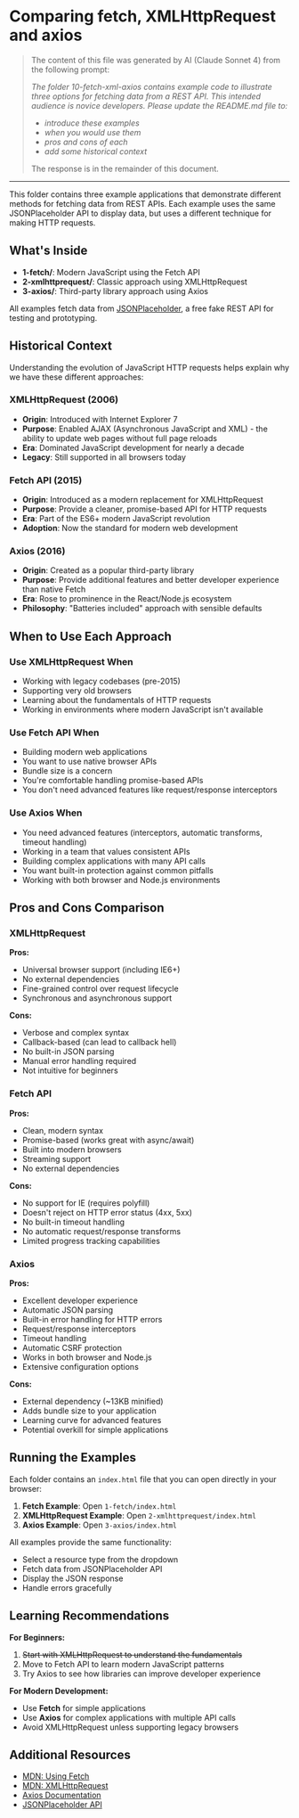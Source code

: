 # Comparing fetch, XMLHttpRequest and axios

> The content of this file was generated by AI (Claude Sonnet 4) from the following prompt:
>
>_The folder 10-fetch-xml-axios contains example code to illustrate three options for fetching data from a REST API. This intended audience is novice developers. Please update the README.md file to:_
>
> - _introduce these examples_
> - _when you would use them_
> - _pros and cons of each_
> - _add some historical context_
>
> The response is in the remainder of this document.

---

This folder contains three example applications that demonstrate different methods for fetching data from REST APIs. Each example uses the same JSONPlaceholder API to display data, but uses a different technique for making HTTP requests.

## What's Inside

- **1-fetch/**: Modern JavaScript using the Fetch API
- **2-xmlhttprequest/**: Classic approach using XMLHttpRequest
- **3-axios/**: Third-party library approach using Axios

All examples fetch data from [JSONPlaceholder](https://jsonplaceholder.typicode.com/), a free fake REST API for testing and prototyping.

## Historical Context

Understanding the evolution of JavaScript HTTP requests helps explain why we have these different approaches:

### XMLHttpRequest (2006)

- **Origin**: Introduced with Internet Explorer 7
- **Purpose**: Enabled AJAX (Asynchronous JavaScript and XML) - the ability to update web pages without full page reloads
- **Era**: Dominated JavaScript development for nearly a decade
- **Legacy**: Still supported in all browsers today

### Fetch API (2015)

- **Origin**: Introduced as a modern replacement for XMLHttpRequest
- **Purpose**: Provide a cleaner, promise-based API for HTTP requests
- **Era**: Part of the ES6+ modern JavaScript revolution
- **Adoption**: Now the standard for modern web development

### Axios (2016)

- **Origin**: Created as a popular third-party library
- **Purpose**: Provide additional features and better developer experience than native Fetch
- **Era**: Rose to prominence in the React/Node.js ecosystem
- **Philosophy**: "Batteries included" approach with sensible defaults

## When to Use Each Approach

### Use XMLHttpRequest When

- Working with legacy codebases (pre-2015)
- Supporting very old browsers
- Learning about the fundamentals of HTTP requests
- Working in environments where modern JavaScript isn't available

### Use Fetch API When

- Building modern web applications
- You want to use native browser APIs
- Bundle size is a concern
- You're comfortable handling promise-based APIs
- You don't need advanced features like request/response interceptors

### Use Axios When

- You need advanced features (interceptors, automatic transforms, timeout handling)
- Working in a team that values consistent APIs
- Building complex applications with many API calls
- You want built-in protection against common pitfalls
- Working with both browser and Node.js environments

## Pros and Cons Comparison

### XMLHttpRequest

**Pros:**

- Universal browser support (including IE6+)
- No external dependencies
- Fine-grained control over request lifecycle
- Synchronous and asynchronous support

**Cons:**

- Verbose and complex syntax
- Callback-based (can lead to callback hell)
- No built-in JSON parsing
- Manual error handling required
- Not intuitive for beginners

### Fetch API

**Pros:**

- Clean, modern syntax
- Promise-based (works great with async/await)
- Built into modern browsers
- Streaming support
- No external dependencies

**Cons:**

- No support for IE (requires polyfill)
- Doesn't reject on HTTP error status (4xx, 5xx)
- No built-in timeout handling
- No automatic request/response transforms
- Limited progress tracking capabilities

### Axios

**Pros:**

- Excellent developer experience
- Automatic JSON parsing
- Built-in error handling for HTTP errors
- Request/response interceptors
- Timeout handling
- Automatic CSRF protection
- Works in both browser and Node.js
- Extensive configuration options

**Cons:**

- External dependency (~13KB minified)
- Adds bundle size to your application
- Learning curve for advanced features
- Potential overkill for simple applications

## Running the Examples

Each folder contains an `index.html` file that you can open directly in your browser:

1. **Fetch Example**: Open `1-fetch/index.html`
2. **XMLHttpRequest Example**: Open `2-xmlhttprequest/index.html`
3. **Axios Example**: Open `3-axios/index.html`

All examples provide the same functionality:

- Select a resource type from the dropdown
- Fetch data from JSONPlaceholder API
- Display the JSON response
- Handle errors gracefully

## Learning Recommendations

**For Beginners:**

1. ~~Start with XMLHttpRequest to understand the fundamentals~~
2. Move to Fetch API to learn modern JavaScript patterns
3. Try Axios to see how libraries can improve developer experience

**For Modern Development:**

- Use **Fetch** for simple applications
- Use **Axios** for complex applications with multiple API calls
- Avoid XMLHttpRequest unless supporting legacy browsers

## Additional Resources

- [MDN: Using Fetch](https://developer.mozilla.org/en-US/docs/Web/API/Fetch_API/Using_Fetch)
- [MDN: XMLHttpRequest](https://developer.mozilla.org/en-US/docs/Web/API/XMLHttpRequest)
- [Axios Documentation](https://axios-http.com/docs/intro)
- [JSONPlaceholder API](https://jsonplaceholder.typicode.com/)
